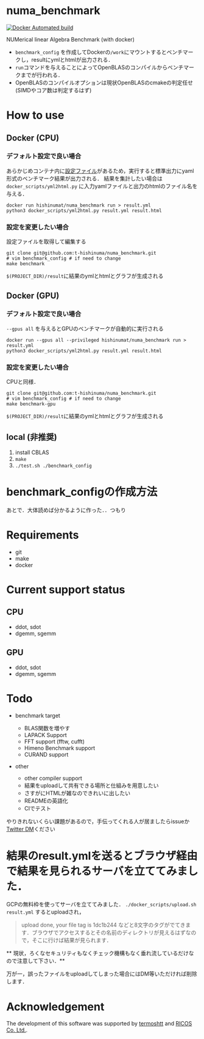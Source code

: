 # numa_benchmark
[![Docker Automated build](https://img.shields.io/badge/Docker-automated-blue)](https://hub.docker.com/repository/docker/hishinumat/numa_benchmark/general)

NUMerical  linear  Algebra Benchmark (with docker)

* `benchmark_config` を作成してDockerの`/work`にマウントするとベンチマークし，resultにymlとhtmlが出力される．
* `run`コマンドを与えることによってOpenBLASのコンパイルからベンチマークまでが行われる．
* OpenBLASのコンパイルオプションは現状OpenBLASのcmakeの判定任せ (SIMDやコア数は判定するはず)


# How to use 
## Docker (CPU)
### デフォルト設定で良い場合

あらかじめコンテナ内に[設定ファイル](https://github.com/t-hishinuma/numa_benchmark/blob/master/benchmark_config)があるため，実行すると標準出力にyaml形式のベンチマーク結果が出力される．
結果を集計したい場合は `docker_scripts/yml2html.py` に入力yamlファイルと出力のhtmlのファイル名を与える．

```
docker run hishinumat/numa_benchmark run > result.yml
python3 docker_scripts/yml2html.py result.yml result.html
```

### 設定を変更したい場合
設定ファイルを取得して編集する
```
git clone git@github.com:t-hishinuma/numa_benchmark.git
# vim benchmark_config # if need to change
make benchmark
```
`$(PROJECT_DIR)/result`に結果のymlとhtmlとグラフが生成される

## Docker (GPU)
### デフォルト設定で良い場合

`--gpus all` を与えるとGPUのベンチマークが自動的に実行される

```
docker run --gpus all --privileged hishinumat/numa_benchmark run > result.yml
python3 docker_scripts/yml2html.py result.yml result.html
```

### 設定を変更したい場合
CPUと同様．

```
git clone git@github.com:t-hishinuma/numa_benchmark.git
# vim benchmark_config # if need to change
make benchmark-gpu
```

`$(PROJECT_DIR)/result`に結果のymlとhtmlとグラフが生成される

## local (非推奨)
1. install CBLAS
2. `make`
3. `./test.sh ./benchmark_config`

# benchmark\_configの作成方法
あとで．大体読めば分かるように作った．．つもり

# Requirements
- git
- make
- docker

# Current support status
## CPU
- ddot, sdot
- dgemm, sgemm

## GPU
- ddot, sdot
- dgemm, sgemm

# Todo
- benchmark target
  - BLAS関数を増やす
  - LAPACK Support
  - FFT support (fftw, cufft)
  - Himeno Benchmark support
  - CURAND support

- other
  - other compiler support
  - 結果をuploadして共有できる場所と仕組みを用意したい
  - さすがにHTMLが雑なのできれいに出したい
  - READMEの英語化
  - CIでテスト

やりきれないくらい課題があるので，手伝ってくれる人が居ましたらissueか[Twitter DM](https://twitter.com/Hishinuma_t)ください

# 結果のresult.ymlを送るとブラウザ経由で結果を見られるサーバを立ててみました．
GCPの無料枠を使ってサーバを立ててみました．
`./docker_scripts/upload.sh result.yml` するとuploadされ，
> upload done, your file tag is 1dc1b244
などと8文字のタグがでてきます．ブラウザでアクセスするとその名前のディレクトリが見えるはずなので，そこに行けば結果が見られます．

** 現状，ろくなセキュリティもなくチェック機構もなく垂れ流しているだけなので注意して下さい．**

万が一，誤ったファイルをuploadしてしまった場合にはDM等いただければ削除します．

# Acknowledgement
The development of this software was supported by [termoshtt](https://github.com/termoshtt) and [RICOS Co. Ltd.](https://www.ricos.co.jp/).
